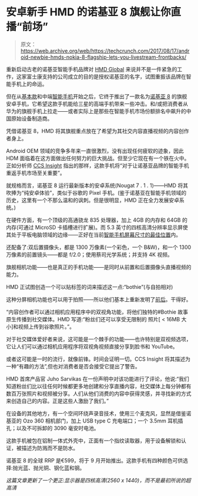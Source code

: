 # 安卓新手 HMD 的诺基亚 8 旗舰让你直播“前场”

> 原文：<https://web.archive.org/web/https://techcrunch.com/2017/08/17/android-newbie-hmds-nokia-8-flagship-lets-you-livestream-frontbacks/>

重新启动古老的诺基亚智能手机品牌对 [HMD Global](https://web.archive.org/web/20221025222538/https://beta.techcrunch.com/2017/02/26/hmd-unveils-3-android-smartphones-in-nokia-clothing/) 来说并不是一件紧急的工作，这家富士康支持的公司成立的目的是授权诺基亚的名字，试图重振该品牌在智能手机上的命运。

但在从[基本款](https://web.archive.org/web/20221025222538/https://beta.techcrunch.com/2016/12/13/hmd-nokia/)和中端[智能手机](https://web.archive.org/web/20221025222538/https://beta.techcrunch.com/2017/01/09/hmds-first-nokia-smartphone-is-heading-to-china/)开始之后，它终于推出了一款名为[诺基亚 8](https://web.archive.org/web/20221025222538/https://www.hmdglobal.com/press/2017-08-16-nokia-8) 的旗舰安卓手机，它希望这款手机能给三星的高端手机带来一些冲击。和/或把消费者从华为的旗舰手机上拉走——或者实际上是那些在智能手机市场份额排名中飙升的中国原始设备制造商。

凭借诺基亚 8，HMD 将其旗舰重点放在了希望为其社交内容直播视频的内容创作者身上。

Android OEM 领域的竞争多年来一直很激烈，没有出现任何疲软的迹象，因此 HDM 面临着在这方面做出任何努力的巨大挑战。但至少它现在有一个铁在火中。正如分析师 [CCS Insight](https://web.archive.org/web/20221025222538/http://www.ccsinsight.com/blog/nokia-8-enters-the-high-end-fray) 指出的那样，这款手机将“对于让诺基亚品牌的智能手机重返手机市场至关重要”。

就规格而言，诺基亚 8 运行最新版本的安卓系统(Nougat 7 . 1 . 1)——HMD 将其吹捧为“纯安卓体验”，类似于谷歌的 Pixel 手机。(鉴于诺基亚在智能手机领域的历史，这里有一个不那么温和的讽刺。但是很明显，HMD 正在全力发展安卓系统。)

在硬件方面，有一个顶级的高通骁龙 835 处理器，加上 4GB 的内存和 64GB 的内存(可通过 MicroSD 卡插槽进行扩展)。而 5.3 英寸的四核高清分辨率显示屏使其处于平板电脑领域的边缘——正好在当前[智能手机屏幕尺寸的最佳位置](https://web.archive.org/web/20221025222538/https://beta.techcrunch.com/2017/05/31/phables-are-the-phuture/)内。

还配备了:双后置摄像头，都是 1300 万像素(一个彩色，一个 B&W)，和一个 1300 万像素的前置镜头——都是 f/2.0；使用蔡司光学系统；并支持 4K 视频。

旗舰相机功能——也是真正的手机功能——是同时从前置和后置摄像头直播视频的能力。

HMD 正试图创造一个可以贴标签的词来描述这一点:“bothie”(与自拍相对)

这种分屏相机功能也可以用于拍照——所以他们基本上重新发明了[前后](https://web.archive.org/web/20221025222538/https://beta.techcrunch.com/2015/08/03/frontback-is-back-with-a-new-team/)。干得好。

“内容创作者可以通过相机应用程序中的双视角功能，将他们独特的#Bothie 故事原生传播到社交媒体。HMD 写道:“粉丝们还可以享受无限制的  照片[ < 16MB 大小]和视频上传到谷歌照片。”。

对于社交媒体爱好者来说，这可能是一个棘手的功能——也许特别是双视频选项，它让人们可以通过相机应用程序将双视角视频直接分享到脸书和 YouTube。

或者这可能是一时的流行，就像前锋。时间会证明一切。CCS Insight 将其描述为一种“有趣的方法”,但也对消费者是否会接受它提出了警告。

HMD 首席产品官 Juho Sarvikas 在一份声明中对该功能进行了评论，他说:“我们知道粉丝们比以往任何时候都更多地创建和分享直播内容，社交媒体上每分钟都有数百万张照片和视频被分享。人们从他们消费的内容中获得灵感，并寻找新的方式来创造自己的内容。正是这些人激励了我们。”

在设备的其他地方，有一个空间环绕声录音技术，使用三个麦克风，显然是借鉴诺基亚的 Ozo 360 相机部门，加上 USB type C 充电端口；一个 3.5mm 耳机插孔；以及不可拆卸的 3090 毫安时电池。

这款手机被包在铝制一体式外壳中，正面有一个指纹读取器，用于设备解锁和认证，被描述为防溅而不是防水。

诺基亚 8 的全球 RRP 是€599，将于 9 月开始推出。这款手机有四种颜色可供选择:抛光蓝、抛光铜、钢化蓝和钢。

*这篇文章更新了一个更正:显示器是四核高清(2560 x 1440)，而不是最初所说的超高清*